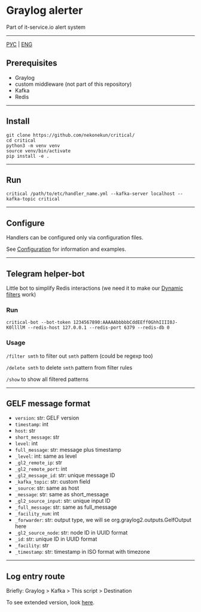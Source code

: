 # Graylog alerter 
Part of it-service.io alert system

------
[РУС](docs/ru/README.md) | [ENG](README.md)

## Prerequisites
 - Graylog
 - custom middleware (not part of this repository)
 - Kafka
 - Redis

------

## Install

```shell
git clone https://github.com/nekonekun/critical/
cd critical
python3 -m venv venv
source venv/bin/activate
pip install -e .
```

------

## Run

```shell
critical /path/to/etc/handler_name.yml --kafka-server localhost --kafka-topic critical
``` 

------

## Configure

Handlers can be configured only via configuration files.

See [Configuration](docs/en/Configuration.md) for information and examples.

------

## Telegram helper-bot

Little bot to simplify Redis interactions (we need it to make our [Dynamic filters](docs/en/Configuration.md#4-dynamic-filters) work)

### Run

```shell
critical-bot --bot-token 1234567890:AAAAAbbbbbCddEEff0GhhIIII0J-K0llllM --redis-host 127.0.0.1 --redis-port 6379 --redis-db 0 
```

### Usage
`/filter smth` to filter out `smth` pattern (could be regexp too)

`/delete smth` to delete `smth` pattern from filter rules

`/show` to show all filtered patterns

------

## GELF message format

 - `version`: str: GELF version
 - `timestamp`: int
 - `host`: str 
 - `short_message`: str
 - `level`: int
 - `full_message`: str: message plus timestamp
 - `_level`: int: same as level
 - `_gl2_remote_ip`: str
 - `_gl2_remote_port`: int
 - `_gl2_message_id`: str: unique message ID
 - `_kafka_topic`: str: custom field
 - `_source`: str: same as host
 - `_message`: str: same as short_message
 - `_gl2_source_input`: str: unique input ID
 - `_full_message`: str: same as full_message
 - `_facility_num`: int
 - `_forwarder`: str: output type, we will se org.graylog2.outputs.GelfOutput here
 - `_gl2_source_node`: str: node ID in UUID format
 - `_id`: str: unique ID in UUID format
 - `_facility`: str
 - `_timestamp`: str: timestamp in ISO format with timezone
------

## Log entry route
Briefly: Graylog > Kafka > This script > Destination

To see extended version, look [here](docs/en/LogEntryRoute.md).
